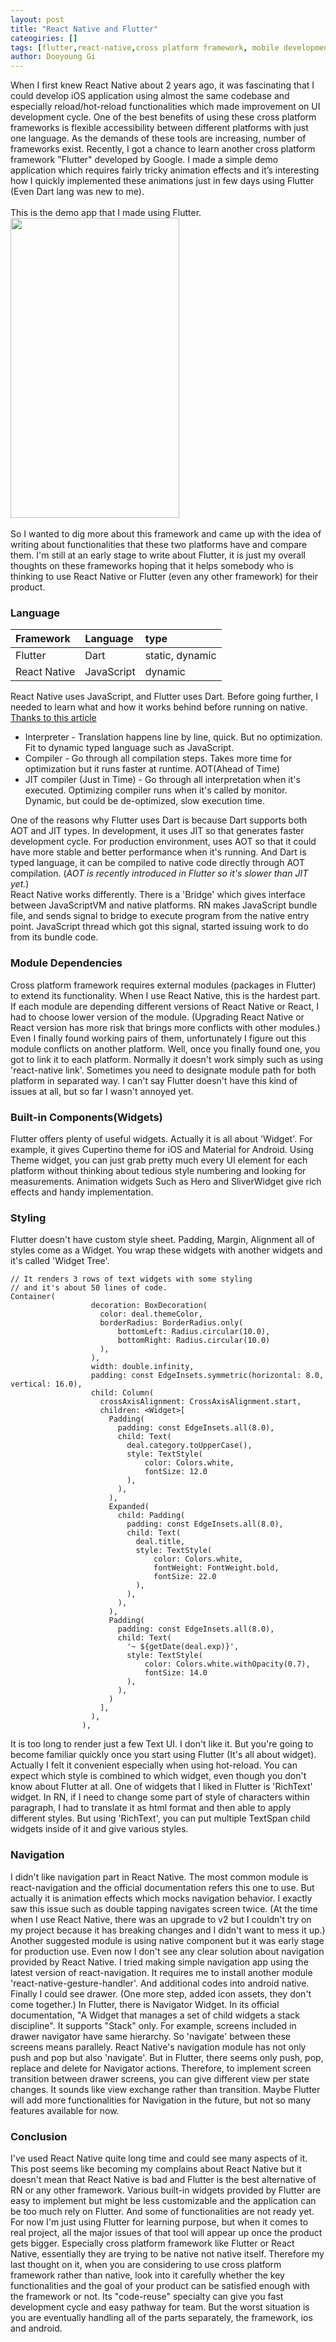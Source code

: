 ```yaml
---
layout: post
title: "React Native and Flutter"
cateogiries: []
tags: [flutter,react-native,cross platform framework, mobile development]
author: Dooyoung Gi
---
```



When I first knew React Native about 2 years ago, it was fascinating that I could develop iOS application using almost the same codebase and especially reload/hot-reload functionalities which made improvement on UI development cycle. One of the best benefits of using these cross platform frameworks is flexible accessibility between different platforms with just one language. As the demands of these tools are increasing, number of frameworks exist. Recently, I got a chance to learn another cross platform framework "Flutter" developed by Google. I made a simple demo application which requires fairly tricky animation effects and it’s interesting how I quickly implemented these animations just in few days using Flutter (Even Dart lang was new to me).
<br>
<br>
This is the demo app that I made using Flutter.
<br>
<img 
  src="https://github.com/younny/younny.github.io/blob/master/assets/reward_simulation.gif" 
  width="270" 
  height="480" />
<br>
<br>
So I wanted to dig more about this framework and came up with the idea of writing about functionalities that these two platforms have and compare them. I'm still at an early stage to write about Flutter, it is just my overall thoughts on these frameworks hoping that it helps somebody who is thinking to use React Native or Flutter (even any other framework) for their product.
<br>

  
### Language

| Framework    | Language     | type             |
|:-------------|:-------------|:-----------------|
| Flutter      | Dart         | static, dynamic  |
| React Native | JavaScript   | dynamic          |

React Native uses JavaScript, and Flutter uses Dart. Before going further, I needed to learn what and how it works behind before running on native. [Thanks to this article](https://hacks.mozilla.org/2017/02/a-crash-course-in-just-in-time-jit-compilers/)
* Interpreter - Translation happens line by line, quick. But no optimization. Fit to dynamic typed language such as JavaScript.
* Compiler - Go through all compilation steps. Takes more time for optimization but it runs faster at runtime. AOT(Ahead of Time)
* JIT compiler (Just in Time) - Go through all interpretation when it's executed. Optimizing compiler runs when it's called by monitor. Dynamic, but could be de-optimized, slow execution time.

One of the reasons why Flutter uses Dart is because Dart supports both AOT and JIT types. In development, it uses JIT so that generates faster development cycle. For production environment, uses AOT so that it could have more stable and better performance when it's running. And Dart is typed language, it can be compiled to native code directly through AOT compilation. (*AOT is recently introduced in Flutter so it's slower than JIT yet.*)
<br>React Native works differently. There is a 'Bridge' which gives interface between JavaScriptVM and native platforms. RN makes JavaScript bundle file, and sends signal to bridge to execute program from the native entry point. JavaScript thread which got this signal, started issuing work to do from its bundle code.


### Module Dependencies
Cross platform framework requires external modules (packages in Flutter) to extend its functionality. When I use React Native, this is the hardest part. If each module are depending different versions of React Native or React, I had to choose lower version of the module. (Upgrading React Native or React version has more risk that brings more conflicts with other modules.) Even I finally found working pairs of them, unfortunately I figure out this module conflicts on another platform. Well, once you finally found one, you got to link it to each platform. Normally it doesn't work simply such as using 'react-native link'. Sometimes you need to designate module path for both platform in separated way. I can't say Flutter doesn't have this kind of issues at all, but so far I wasn't annoyed yet.


### Built-in Components(Widgets)
Flutter offers plenty of useful widgets. Actually it is all about 'Widget'. For example, it gives Cupertino theme for iOS and Material for Android. Using Theme widget, you can just grab pretty much every UI element for each platform without thinking about tedious style numbering and looking for measurements. Animation widgets Such as Hero and SliverWidget give rich effects and handy implementation.


### Styling
Flutter doesn't have custom style sheet. Padding, Margin, Alignment all of styles come as a Widget. You wrap these widgets with another widgets and it's called 'Widget Tree'.
```
// It renders 3 rows of text widgets with some styling 
// and it's about 50 lines of code.
Container(
                  decoration: BoxDecoration(
                    color: deal.themeColor,
                    borderRadius: BorderRadius.only(
                        bottomLeft: Radius.circular(10.0),
                        bottomRight: Radius.circular(10.0)
                    ),
                  ),
                  width: double.infinity,
                  padding: const EdgeInsets.symmetric(horizontal: 8.0, vertical: 16.0),
                  child: Column(
                    crossAxisAlignment: CrossAxisAlignment.start,
                    children: <Widget>[
                      Padding(
                        padding: const EdgeInsets.all(8.0),
                        child: Text(
                          deal.category.toUpperCase(),
                          style: TextStyle(
                              color: Colors.white,
                              fontSize: 12.0
                          ),
                        ),
                      ),
                      Expanded(
                        child: Padding(
                          padding: const EdgeInsets.all(8.0),
                          child: Text(
                            deal.title,
                            style: TextStyle(
                                color: Colors.white,
                                fontWeight: FontWeight.bold,
                                fontSize: 22.0
                            ),
                          ),
                        ),
                      ),
                      Padding(
                        padding: const EdgeInsets.all(8.0),
                        child: Text(
                          '~ ${getDate(deal.exp)}',
                          style: TextStyle(
                              color: Colors.white.withOpacity(0.7),
                              fontSize: 14.0
                          ),
                        ),
                      )
                    ],
                  ),
                ),

```
It is too long to render just a few Text UI. I don't like it. But you're going to become familiar quickly once you start using Flutter (It's all about widget). Actually I felt it convenient especially when using hot-reload. You can expect which style is combined to which widget, even though you don't know about Flutter at all. 
One of widgets that I liked in Flutter is 'RichText' widget. In RN, if I need to change some part of style of characters within paragraph, I had to translate it as html format and then able to apply different styles. But using 'RichText', you can put multiple TextSpan child widgets inside of it and give various styles.

### Navigation
I didn't like navigation part in React Native. The most common module is react-navigation and the official documentation refers this one to use. But actually it is animation effects which mocks navigation behavior. I exactly saw this issue such as double tapping navigates screen twice. (At the time when I use React Native, there was an upgrade to v2 but I couldn't try on my project because it has breaking changes and I didn't want to mess it up.) Another suggested module is using native component but it was early stage for production use. Even now I don't see any clear solution about navigation provided by React Native. I tried making simple navigation app using the latest version of react-navigation. It requires me to install another module 'react-native-gesture-handler'. And additional codes into android native. Finally I could see drawer. (One more step, added icon assets, they don't come together.) 
In Flutter, there is Navigator Widget. In its official documentation, "A Widget that manages a set of child widgets a stack discipline". It supports "Stack" only. For example, screens included in drawer navigator have same hierarchy. So 'navigate' between these screens means parallely. React Native's navigation module has not only push and pop but also 'navigate'. But in Flutter, there seems only push, pop, replace and delete for Navigator actions. Therefore, to implement screen transition between drawer screens, you can give different view per state changes. It sounds like view exchange rather than transition. Maybe Flutter will add more functionalities for Navigation in the future, but not so many features available for now.


### Conclusion
 I've used React Native quite long time and could see many aspects of it. This post seems like becoming my complains about React Native but it doesn't mean that React Native is bad and Flutter is the best alternative of RN or any other framework. Various built-in widgets provided by Flutter are easy to implement but might be less customizable and the application can be too much rely on Flutter. And some of functionalities are not ready yet. For now I'm just using Flutter for learning purpose, but when it comes to real project, all the major issues of that tool will appear up once the product gets bigger. Especially cross platform framework like Flutter or React Native, essentially they are trying to be native not native itself. Therefore my last thought on it, when you are considering to use cross platform framework rather than native, look into it carefully whether the key functionalities and the goal of your product can be satisfied enough with the framework or not. Its "code-reuse" specialty can give you fast development cycle and easy pathway for team. But the worst situation is you are eventually handling all of the parts separately, the framework, ios and android.


